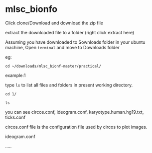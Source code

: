 # mlsc_bionfo

Click clone/Download and download the zip file

extract the downloaded file to a folder (right click extract here)

Assuming you have downloaded to Sownloads folder in your ubuntu machine, Open `terminal` and move to Downloads folder

eg:

`cd ~/downloads/mlsc_bionf-master/practical/`

example:1 

type `ls` to list all files and folders in present working directory.

`cd 1/`

`ls`

you can see circos.conf, ideogram.conf, karyotype.human.hg19.txt, ticks.conf

circos.conf file is the configuration file used by circos to plot images.

ideogram.conf 

.....

